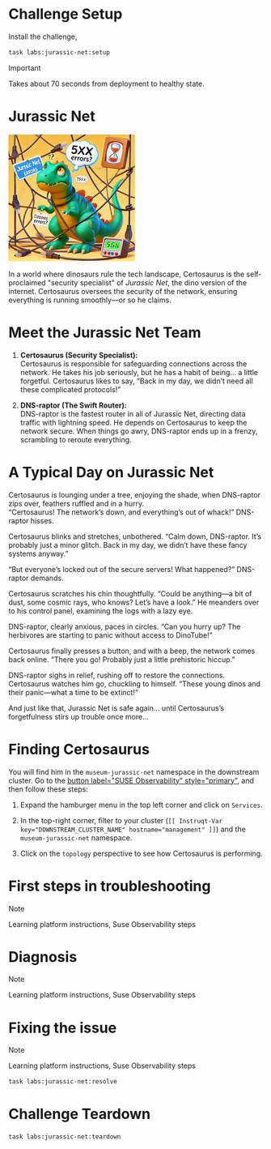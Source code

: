 Challenge Setup
================

Install the challenge,

```bash
task labs:jurassic-net:setup
```

> [!IMPORTANT]
>  Takes about 70 seconds from deployment to healthy state.

Jurassic Net
=========================================================

![jurassicnet](./jurassicnet.png)

In a world where dinosaurs rule the tech landscape, Certosaurus is the self-proclaimed "security specialist" of *Jurassic Net*, the dino version of the internet. Certosaurus oversees the security of the network, ensuring everything is running smoothly—or so he claims.

Meet the Jurassic Net Team
==========================

1. **Certosaurus (Security Specialist):**  
   Certosaurus is responsible for safeguarding connections across the network. He takes his job seriously, but he has a habit of being… a little forgetful. Certosaurus likes to say, “Back in my day, we didn’t need all these complicated protocols!”

2. **DNS-raptor (The Swift Router):**  
   DNS-raptor is the fastest router in all of Jurassic Net, directing data traffic with lightning speed. He depends on Certosaurus to keep the network secure. When things go awry, DNS-raptor ends up in a frenzy, scrambling to reroute everything.

A Typical Day on Jurassic Net
==============================

Certosaurus is lounging under a tree, enjoying the shade, when DNS-raptor zips over, feathers ruffled and in a hurry.  
“Certosaurus! The network’s down, and everything’s out of whack!” DNS-raptor hisses.

Certosaurus blinks and stretches, unbothered. “Calm down, DNS-raptor. It’s probably just a minor glitch. Back in my day, we didn’t have these fancy systems anyway.”

“But everyone’s locked out of the secure servers! What happened?” DNS-raptor demands.

Certosaurus scratches his chin thoughtfully. “Could be anything—a bit of dust, some cosmic rays, who knows? Let’s have a look.” He meanders over to his control panel, examining the logs with a lazy eye.

DNS-raptor, clearly anxious, paces in circles. “Can you hurry up? The herbivores are starting to panic without access to DinoTube!”

Certosaurus finally presses a button, and with a beep, the network comes back online. “There you go! Probably just a little prehistoric hiccup.”

DNS-raptor sighs in relief, rushing off to restore the connections. Certosaurus watches him go, chuckling to himself. “These young dinos and their panic—what a time to be extinct!”  

And just like that, Jurassic Net is safe again… until Certosaurus’s forgetfulness stirs up trouble once more...


Finding Certosaurus
=================

You will find him in the `museum-jurassic-net` namespace in the downstream cluster. Go to the [button label="SUSE Observability" style="primary"](tab-3), and then follow these steps:

1. Expand the hamburger menu in the top left corner and click on `Services`.
2. In the top-right corner, filter to your cluster (`[[ Instruqt-Var key="DOWNSTREAM_CLUSTER_NAME" hostname="management" ]]`) and the `museum-jurassic-net` namespace.

3. Click on the `topology` perspective to see how Certosaurus is performing.


First steps in troubleshooting
==============================

> [!NOTE]
> Learning platform instructions,
> Suse Observability steps


Diagnosis
=========

> [!NOTE]
> Learning platform instructions,
> Suse Observability steps


Fixing the issue
================

> [!NOTE]
> Learning platform instructions,
> Suse Observability steps

```bash
task labs:jurassic-net:resolve
```


Challenge Teardown
==================

```bash
task labs:jurassic-net:teardown
```